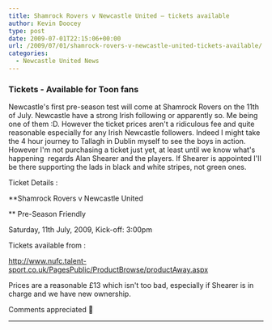 ```yaml
---
title: Shamrock Rovers v Newcastle United – tickets available
author: Kevin Doocey
type: post
date: 2009-07-01T22:15:06+00:00
url: /2009/07/01/shamrock-rovers-v-newcastle-united-tickets-available/
categories:
  - Newcastle United News
---
```


### Tickets - Available for Toon fans

Newcastle's first pre-season test will come at Shamrock Rovers on the 11th of July. Newcastle have a strong Irish following or apparently so. Me being one of them :D. However the ticket prices aren't a ridiculous fee and quite reasonable especially for any Irish Newcastle followers. Indeed I might take the 4 hour journey to Tallagh in Dublin myself to see the boys in action. However I'm not purchasing a ticket just yet, at least until we know what's happening  regards Alan Shearer and the players. If Shearer is appointed I'll be there supporting the lads in black and white stripes, not green ones.

Ticket Details :

\*\*Shamrock Rovers v Newcastle United

\*\* Pre-Season Friendly

Saturday, 11th July, 2009, Kick-off: 3:00pm

Tickets available from :

http://www.nufc.talent-sport.co.uk/PagesPublic/ProductBrowse/productAway.aspx

Prices are a reasonable £13 which isn't too bad, especially if Shearer is in charge and we have new ownership.

Comments appreciated 🙂

---
